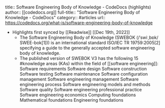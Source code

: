 title:: Software Engineering Body of Knowledge - CodeDocs (highlights)
author:: [[codedocs.org]]
full-title:: "Software Engineering Body of Knowledge - CodeDocs"
category:: #articles
url:: https://codedocs.org/what-is/software-engineering-body-of-knowledge

- Highlights first synced by [[Readwise]] [[Dec 19th, 2022]]
	- The Software Engineering Body of Knowledge (SWEBOK (/ˈswiːˌbɒk/ SWEE-bok[1])) is an international standard ISO/IEC TR 19759:2005[2] specifying a guide to the generally accepted software engineering body of knowledge.
	- The published version of SWEBOK V3 has the following 15 #knowledge areas (KAs) within the field of [[software engineering]]:
	  Software requirements
	  Software design
	  Software construction
	  Software testing
	  Software maintenance
	  Software configuration management
	  Software engineering management
	  Software engineering process
	  Software engineering models and methods
	  Software quality
	  Software engineering professional practice
	  Software engineering economics
	  Computing foundations
	  Mathematical foundations
	  Engineering foundations